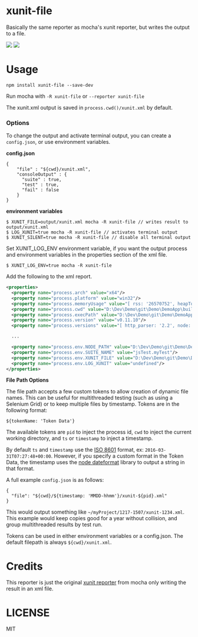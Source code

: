 xunit-file
==========

Basically the same reporter as mocha's xunit reporter, but writes the output to a file.

![](https://img.shields.io/npm/v/xunit-file.svg)
![](https://img.shields.io/npm/dm/xunit-file.svg)

# Usage

```
npm install xunit-file --save-dev
```

Run mocha with `-R xunit-file` or `--reporter xunit-file`

The xunit.xml output is saved in `process.cwd()/xunit.xml` by default.

### Options

To change the output and activate terminal output, you can create a `config.json`, or use environment variables.

**config.json**
```
{
    "file" : "${cwd}/xunit.xml",
    "consoleOutput" : {
      "suite" : true,
      "test" : true,
      "fail" : false
    }
}
```

**environment variables**
```
$ XUNIT_FILE=output/xunit.xml mocha -R xunit-file // writes result to output/xunit.xml
$ LOG_XUNIT=true mocha -R xunit-file // activates terminal output
$ XUNIT_SILENT=true mocha -R xunit-file // disable all terminal output
```

Set XUNIT_LOG_ENV environment variable, if you want the output process and environment variables in the properties section of the xml file.

```
$ XUNIT_LOG_ENV=true mocha -R xunit-file
```

Add the following to the xml report.

```xml
<properties>
  <property name="process.arch" value="x64"/>
  <property name="process.platform" value="win32"/>
  <property name="process.memoryUsage" value="[ rss: '26570752', heapTotal: '17734144', heapUsed: '8982088']"/>
  <property name="process.cwd" value="D:\Dev\Demo\git\Demo\DemoApp\build\jsTest"/>
  <property name="process.execPath" value="D:\Dev\Demo\git\Demo\DemoApp\build\nodeJs\node-v0.11.10-windows-x64\bin\node.exe"/>
  <property name="process.version" value="v0.11.10"/>
  <property name="process.versions" value="[ http_parser: '2.2', node: '0.11.10', v8: '3.22.24.10', uv: '0.11.17', zlib: '1.2.3', modules: '13', openssl: '1.0.1e']"/>

  ...

  <property name="process.env.NODE_PATH" value="D:\Dev\Demo\git\Demo\DemoApp\build\jsTest\node_modules"/>
  <property name="process.env.SUITE_NAME" value="jsTest.myTest"/>
  <property name="process.env.XUNIT_FILE" value="D:\Dev\Demo\git\Demo\DemoApp\build\test-results\TEST-jsTest.myTest.xml"/>
  <property name="process.env.LOG_XUNIT" value="undefined"/>
</properties>
```

**File Path Options**

The file path accepts a few custom tokens to allow creation of dynamic file names.  This can be useful for multithreaded testing (such as using a Selenium Grid) or to keep multiple files by timestamp.  Tokens are in the following format:

```
${tokenName: 'Token Data'}
```

The available tokens are `pid` to inject the process id, `cwd` to inject the current working directory, and `ts` or `timestamp` to inject a timestamp.

By default `ts` and `timestamp` use the [ISO 8601](https://en.wikipedia.org/wiki/ISO_8601) format, ex: `2016-03-31T07:27:48+00:00`.  However, if you specify a custom format in the Token Data, the timestamp uses the [node dateformat](https://github.com/felixge/node-dateformat) library to output a string in that format.

A full example `config.json` is as follows:

```
{
  "file": "${cwd}/${timestamp: 'MMDD-hhmm'}/xunit-${pid}.xml"
}
```

This would output something like `~/myProject/1217-1507/xunit-1234.xml`.  This example would keep copies good for a year without collision, and group multithreaded results by test run.

Tokens can be used in either environment variables or a config.json. The default filepath is always `${cwd}/xunit.xml`.

# Credits
This reporter is just the original [xunit reporter](https://github.com/visionmedia/mocha/blob/master/lib/reporters/xunit.js) from mocha only writing the result in an xml file.

# LICENSE

MIT
